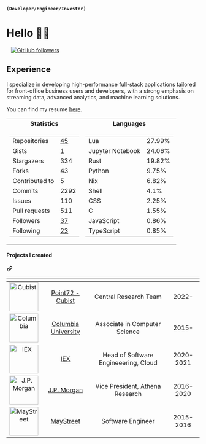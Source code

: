 **`(Developer/Engineer/Investor)`** 
# Hello 👋🏽
<a href="https://asmaa.dev/" rel="nofollow"><img src="https://camo.githubusercontent.com/9c8db1057dfe26478218a77c14920271455333f872f9283a10741d929f2a431c/68747470733a2f2f696d672e736869656c64732e696f2f62616467652f576562736974652d726564" alt="" data-canonical-src="https://img.shields.io/badge/Website-red" style="max-width: 100%;"></a>
<a href="https://www.cs.columbia.edu/~paine/" rel="nofollow"><img src="https://camo.githubusercontent.com/44c700e857be469eed1ab92acec5851fc825779a0dd19ad07902b4d666e9e63b/68747470733a2f2f696d672e736869656c64732e696f2f62616467652f5465616368696e672d677265656e" alt="" data-canonical-src="https://img.shields.io/badge/Teaching-green" style="max-width: 100%;"></a>
<a href="https://www.linkedin.com/in/asmaa-a-17021713b/" rel="nofollow"><img src="https://camo.githubusercontent.com/dd2878e0e84abc79161f4658dff533060ad65a954fdc43b72445f9f7825d14e2/68747470733a2f2f696d672e736869656c64732e696f2f62616467652f4c696e6b6564496e2d626c7565" alt="" data-canonical-src="https://img.shields.io/badge/LinkedIn-blue" style="max-width: 100%;"></a>
<a href="https://github.com/blkpvnthr"><img src="https://camo.githubusercontent.com/21bcd20db459d3e60563eec008e6afee723ce4fb82adc6ae172f3b35ad71d255/68747470733a2f2f696d672e736869656c64732e696f2f6769746875622f666f6c6c6f776572732f74696d6b7061696e653f6c6162656c3d466f6c6c6f77267374796c653d736f6369616c" alt="GitHub followers" data-canonical-src="https://img.shields.io/github/followers/blkpvnthr?label=Follow&amp;style=social" style="max-width: 100%;"></a>

## Experience
I specialize in developing high-performance full-stack applications tailored for front-office business users and developers, with a strong emphasis on streaming data, advanced analytics, and machine learning solutions.

You can find my resume <a href="https://tim.paine.nyc/rsc/TPCV.pdf" rel="nofollow">here</a>.</p>




<markdown-accessiblity-table data-catalyst="">
<table>
  <tbody>
   <tr align="center">
    <td><b>Statistics</b></td>
    <td><b>Languages</b></td>
  </tr>
  <tr valign="top">
    <td><table>
      <tbody><tr>
        <td>Repositories</td>
        <td><a href="https://github.com/blkpvnthr?tab=repositories">
          45
        </a></td>
      </tr>
      <tr>
        <td>Gists</td>
        <td><a href="https://gist.github.com/blkpvnthr">
          1
        </a></td>
      </tr>
      <tr>
        <td>Stargazers</td>
        <td>334</td>
      </tr>
      <tr>
        <td>Forks</td>
        <td>43</td>
      </tr>
      <tr>
        <td>Contributed to</td>
        <td>5</td>
      </tr>
      <tr>
        <td>Commits</td>
        <td>2292</td>
      </tr>
      <tr>
        <td>Issues</td>
        <td>110</td>
      </tr>
      <tr>
        <td>Pull requests</td>
        <td>511</td>
      </tr>
      <tr>
        <td>Followers</td>
        <td><a href="https://github.com/blkpvnthr?tab=followers">
          37
        </a></td>
      </tr>
      <tr>
        <td>Following</td>
        <td><a href="https://github.com/blkpvnthr?tab=following">
          23
        </a></td>
      </tr>
    </tbody></table></td>
    <td><table><tbody><tr><td>Lua</td><td>27.99%</td></tr><tr><td>Jupyter Notebook</td><td>24.06%</td></tr><tr><td>Rust</td><td>19.82%</td></tr><tr><td>Python</td><td>9.75%</td></tr><tr><td>Nix</td><td>6.82%</td></tr><tr><td>Shell</td><td>4.1%</td></tr><tr><td>CSS</td><td>2.25%</td></tr><tr><td>C</td><td>1.55%</td></tr><tr><td>JavaScript</td><td>0.86%</td></tr><tr><td>TypeScript</td><td>0.85%</td></tr></tbody></table></td>
  </tr>
</tbody>
</table>
</markdown-accessiblity-table>

<div class="markdown-heading" dir="auto"><h4 class="heading-element" dir="auto">Projects I created</h4><a id="user-content-projects-i-created" class="anchor" aria-label="Permalink: Projects I created" href="#projects-i-created"><svg class="octicon octicon-link" viewBox="0 0 16 16" version="1.1" width="16" height="16" aria-hidden="true"><path d="m7.775 3.275 1.25-1.25a3.5 3.5 0 1 1 4.95 4.95l-2.5 2.5a3.5 3.5 0 0 1-4.95 0 .751.751 0 0 1 .018-1.042.751.751 0 0 1 1.042-.018 1.998 1.998 0 0 0 2.83 0l2.5-2.5a2.002 2.002 0 0 0-2.83-2.83l-1.25 1.25a.751.751 0 0 1-1.042-.018.751.751 0 0 1-.018-1.042Zm-4.69 9.64a1.998 1.998 0 0 0 2.83 0l1.25-1.25a.751.751 0 0 1 1.042.018.751.751 0 0 1 .018 1.042l-1.25 1.25a3.5 3.5 0 1 1-4.95-4.95l2.5-2.5a3.5 3.5 0 0 1 4.95 0 .751.751 0 0 1-.018 1.042.751.751 0 0 1-1.042.018 1.998 1.998 0 0 0-2.83 0l-2.5 2.5a1.998 1.998 0 0 0 0 2.83Z"></path></svg></a></div>

<markdown-accessiblity-table data-catalyst=""><table>
<thead>
<tr>
<th align="center"></th>
<th align="center"></th>
<th align="center"></th>
<th align="center"></th>
</tr>
</thead>
<tbody>
<tr>
<td align="center"><a target="_blank" rel="noopener noreferrer" href="/blkpvnthr/blkpvnthr/blob/main/static/img/cubist.png"><img width="75" src="/blkpvnthr/blkpvnthr/raw/main/static/img/cubist.png" alt="Cubist" style="max-width: 100%;"></a></td>
<td align="center"><a href="https://www.point72.com/cubist/" rel="nofollow">Point72 - Cubist</a></td>
<td align="center">Central Research Team</td>
<td align="center">2022-</td>
</tr>
<tr>
<td align="center"><a target="_blank" rel="noopener noreferrer" href="/blkpvnthr/blkpvnthr/blob/main/static/img/columbia.png"><img width="75" src="/blkpvnthr/blkpvnthr/raw/main/static/img/columbia.png" alt="Columbia" style="max-width: 100%;"></a></td>
<td align="center"><a href="https://www.columbia.edu/" rel="nofollow">Columbia University</a></td>
<td align="center">Associate in Computer Science</td>
<td align="center">2015-</td>
</tr>
<tr>
<td align="center"><a target="_blank" rel="noopener noreferrer" href="/blkpvnthr/blkpvnthr/blob/main/static/img/iex.png"><img width="75" src="/blkpvnthr/blkpvnthr/raw/main/static/img/iex.png" alt="IEX" style="max-width: 100%;"></a></td>
<td align="center"><a href="https://iextrading.com" rel="nofollow">IEX</a></td>
<td align="center">Head of Software Engineeering, Cloud</td>
<td align="center">2020-2021</td>
</tr>
<tr>
<td align="center"><a target="_blank" rel="noopener noreferrer" href="/blkpvnthr/blkpvnthr/blob/main/static/img/jpmorgan.png"><img width="75" src="/blkpvnthr/blkpvnthr/raw/main/static/img/jpmorgan.png" alt="J.P. Morgan" style="max-width: 100%;"></a></td>
<td align="center"><a href="https://www.jpmorgan.com/global" rel="nofollow">J.P. Morgan</a></td>
<td align="center">Vice President, Athena Research</td>
<td align="center">2016-2020</td>
</tr>
<tr>
<td align="center"><a target="_blank" rel="noopener noreferrer" href="/blkpvnthr/blkpvnthr/blob/main/static/img/maystreet.png"><img width="75" src="/blkpvnthr/blkpvnthr/raw/main/static/img/maystreet.png" alt="MayStreet" style="max-width: 100%;"></a></td>
<td align="center"><a href="https://maystreet.com" rel="nofollow">MayStreet</a></td>
<td align="center">Software Engineer</td>
<td align="center">2015-2016</td>
</tr>
</tbody>
</table></markdown-accessiblity-table>
